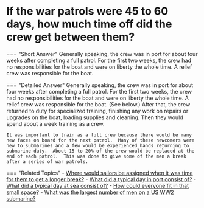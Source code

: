 # If the war patrols were 45 to 60 days, how much time off did the crew get between them?


=== "Short Answer"
    Generally speaking, the crew was in port for about four weeks after completing a full patrol. For the first two weeks, the crew had no responsibilities for the boat and were on liberty the whole time. A relief crew was responsible for the boat.

=== "Detailed Answer"
    Generally speaking, the crew was in port for about four weeks after completing a full patrol.  For the first two weeks, the crew had no responsibilities for the boat and were on liberty the whole time.  A relief crew was responsible for the boat.  (See below.)  After that, the crew returned to duty for specialized training, finishing any work on repairs or upgrades on the boat, loading supplies and cleaning.  Then they would spend about a week training as a crew.

    It was important to train as a full crew because there would be many new faces on board for the next patrol.  Many of these newcomers were new to submarines and a few would be experienced hands returning to submarine duty.  About 15 to 20% of the crew would be replaced at the end of each patrol.  This was done to give some of the men a break after a series of war patrols.

=== "Related Topics"
    - [Where would sailors be assigned when it was time for them to get a longer break?](./where-would-sailors-be-assigned-when-it-was-time-for-them-to-ge-121734af.md)
    - [What did a typical day in port consist of?](./what-did-a-typical-day-in-port-consist-of.md)
    - [What did a typical day at sea consist of?](./what-did-a-typical-day-at-sea-consist-of.md)
    - [How could everyone fit in that small space?](./how-could-everyone-fit-in-that-small-space.md)
    - [What was the largest number of men on a US WW2 submarine?](./what-was-the-largest-number-of-men-on-a-us-ww2-submarine.md)
